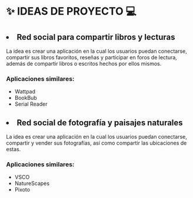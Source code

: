 <!DOCTYPE html>
<html>
<body>

<h1>✨ IDEAS DE PROYECTO 💻</h1>

<h2><li>Red social para compartir libros y lecturas</li></h2>
<p>La idea es crear una aplicación en la cual los usuarios puedan conectarse,
    compartir sus libros favoritos, reseñas y participar en foros de lectura,
    además de compartir libros o escritos hechos por ellos mismos.</p>
<h3>Aplicaciones similares:</h3>
<ul>
    <li>Wattpad</li>
    <li>BookBub</li>
    <li>Serial Reader</li>
</ul>

<h2><li>Red social de fotografía y paisajes naturales</li></h2>
<p>La idea es crear una aplicación en la cual los usuarios puedan conectarse,
    compartir y vender sus fotografías, así como compartir las ubicaciones de estas.</p>
<h3>Aplicaciones similares:</h3>
<ul>
    <li>VSCO</li>
    <li>NatureScapes</li>
    <li>Pixoto</li>
</ul>

</body>
</html>
